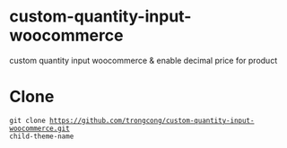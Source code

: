 # custom-quantity-input-woocommerce
custom quantity input woocommerce &amp; enable decimal price for product

# Clone
<code>git clone https://github.com/trongcong/custom-quantity-input-woocommerce.git child-theme-name</code>

